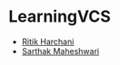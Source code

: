 # LearningVCS

- [Ritik Harchani](https://github.com/harchani-ritik)
- [Sarthak Maheshwari](https://github.com/sarthakm21)
